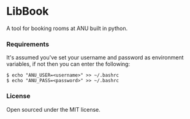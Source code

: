 # LibBook

A tool for booking rooms at ANU built in python.

### Requirements
It's assumed you've set your username and password as environment variables, if not then you can enter the following:
```
$ echo "ANU_USER=<username>" >> ~/.bashrc
$ echo "ANU_PASS=<password>" >> ~/.bashrc
```

### License
Open sourced under the MIT license.
